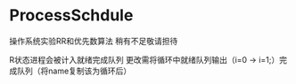 # ProcessSchdule
操作系统实验RR和优先数算法
稍有不足敬请担待



R状态进程会被计入就绪完成队列
更改需将循环中就绪队列输出（i=0 -> i=1;）完成队列（将name复制该为循环后）
